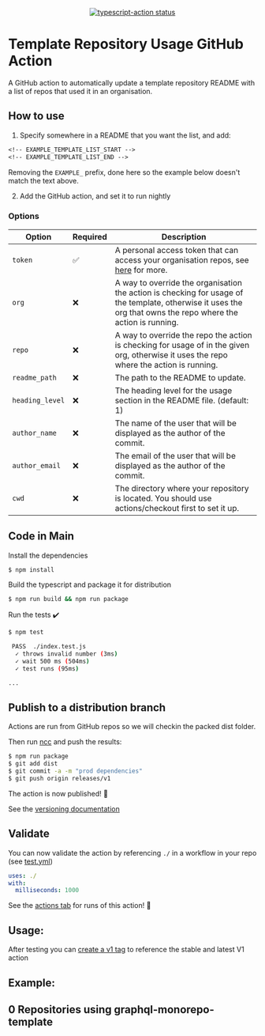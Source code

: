 <p align="center">
  <a href="https://github.com/actions/typescript-action/actions"><img alt="typescript-action status" src="https://github.com/actions/typescript-action/workflows/build-test/badge.svg"></a>
</p>

# Template Repository Usage GitHub Action

A GitHub action to automatically update a template repository README with a list of repos that used it in an organisation.

## How to use

1. Specify somewhere in a README that you want the list, and add:

```txt
<!-- EXAMPLE_TEMPLATE_LIST_START -->
<!-- EXAMPLE_TEMPLATE_LIST_END -->
```

Removing the `EXAMPLE_` prefix, done here so the example below doesn't match the text above.

2. Add the GitHub action, and set it to run nightly

### Options

| Option          | Required | Description                                                                                                                                                                        |
| --------------- | -------- | ---------------------------------------------------------------------------------------------------------------------------------------------------------------------------------- |
| `token`         | ✅        | A personal access token that can access your organisation repos, see [here](https://docs.github.com/en/github/authenticating-to-github/creating-a-personal-access-token) for more. |
| `org`           | ❌        | A way to override the organisation the action is checking for usage of the template, otherwise it uses the org that owns the repo where the action is running.                     |
| `repo`          | ❌        | A way to override the repo the action is checking for usage of in the given org, otherwise it uses the repo where the action is running.                                           |
| `readme_path`   | ❌        | The path to the README to update.                                                                                                                                                  |
| `heading_level` | ❌        | The heading level for the usage section in the README file. (default: 1)                                                                                                           |
| `author_name`   | ❌        | The name of the user that will be displayed as the author of the commit.                                                                                                           |
| `author_email`  | ❌        | The email of the user that will be displayed as the author of the commit.                                                                                                          |
| `cwd`           | ❌        | The directory where your repository is located. You should use actions/checkout first to set it up.                                                                                |

## Code in Main

Install the dependencies

```bash
$ npm install
```

Build the typescript and package it for distribution

```bash
$ npm run build && npm run package
```

Run the tests :heavy_check_mark:

```bash
$ npm test

 PASS  ./index.test.js
  ✓ throws invalid number (3ms)
  ✓ wait 500 ms (504ms)
  ✓ test runs (95ms)

...
```

## Publish to a distribution branch

Actions are run from GitHub repos so we will checkin the packed dist folder.

Then run [ncc](https://github.com/zeit/ncc) and push the results:

```bash
$ npm run package
$ git add dist
$ git commit -a -m "prod dependencies"
$ git push origin releases/v1
```

The action is now published! :rocket:

See the [versioning documentation](https://github.com/actions/toolkit/blob/master/docs/action-versioning.md)

## Validate

You can now validate the action by referencing `./` in a workflow in your repo (see [test.yml](.github/workflows/test.yml))

```yaml
uses: ./
with:
  milliseconds: 1000
```

See the [actions tab](https://github.com/actions/typescript-action/actions) for runs of this action! :rocket:

## Usage:

After testing you can [create a v1 tag](https://github.com/actions/toolkit/blob/master/docs/action-versioning.md) to reference the stable and latest V1 action

## Example:

<!-- TEMPLATE_LIST_START -->
## 0 Repositories using graphql-monorepo-template


<!-- TEMPLATE_LIST_END -->

